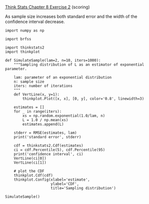 [Think Stats Chapter 8 Exercise 2](http://greenteapress.com/thinkstats2/html/thinkstats2009.html#toc77) (scoring)

As sample size increases both standard error and the width of the confidence interval decrease.

```
import numpy as np

import brfss

import thinkstats2
import thinkplot

def SimulateSample(lam=2, n=10, iters=1000):
    """Sampling distribution of L as an estimator of exponential parameter.

    lam: parameter of an exponential distribution
    n: sample size
    iters: number of iterations
    """
    def VertLine(x, y=1):
        thinkplot.Plot([x, x], [0, y], color='0.8', linewidth=3)

    estimates = []
    for _ in range(iters):
        xs = np.random.exponential(1.0/lam, n)
        L = 1.0 / np.mean(xs)
        estimates.append(L)

    stderr = RMSE(estimates, lam)
    print('standard error', stderr)

    cdf = thinkstats2.Cdf(estimates)
    ci = cdf.Percentile(5), cdf.Percentile(95)
    print('confidence interval', ci)
    VertLine(ci[0])
    VertLine(ci[1])

    # plot the CDF
    thinkplot.Cdf(cdf)
    thinkplot.Config(xlabel='estimate',
                     ylabel='CDF',
                     title='Sampling distribution')

SimulateSample()
```
